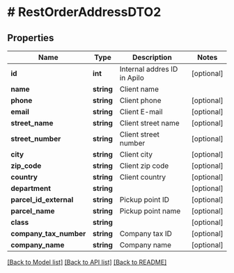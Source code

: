 # # RestOrderAddressDTO2

## Properties

Name | Type | Description | Notes
------------ | ------------- | ------------- | -------------
**id** | **int** | Internal addres ID in Apilo | [optional]
**name** | **string** | Client name |
**phone** | **string** | Client phone | [optional]
**email** | **string** | Client E-mail | [optional]
**street_name** | **string** | Client street name | [optional]
**street_number** | **string** | Client street number | [optional]
**city** | **string** | Client city | [optional]
**zip_code** | **string** | Client zip code | [optional]
**country** | **string** | Client country | [optional]
**department** | **string** |  | [optional]
**parcel_id_external** | **string** | Pickup point ID | [optional]
**parcel_name** | **string** | Pickup point name | [optional]
**class** | **string** |  | [optional]
**company_tax_number** | **string** | Company tax ID | [optional]
**company_name** | **string** | Company name | [optional]

[[Back to Model list]](../../README.md#models) [[Back to API list]](../../README.md#endpoints) [[Back to README]](../../README.md)
